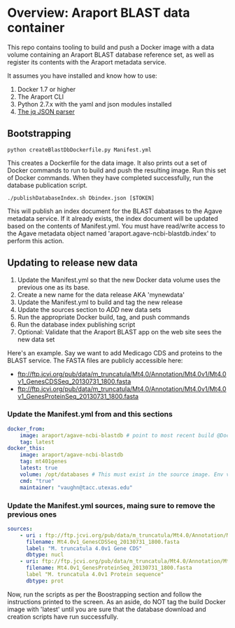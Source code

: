 # Overview: Araport BLAST data container

This repo contains tooling to build and push a Docker image with a data volume containing an Araport BLAST database reference set, as well as register its contents with the Araport metadata service.

It assumes you have installed and know how to use:

1. Docker 1.7 or higher
2. The Araport CLI
3. Python 2.7.x with the yaml and json modules installed
4. [The jq JSON parser](https://stedolan.github.io/jq/)

## Bootstrapping

```
python createBlastDbDockerfile.py Manifest.yml
```

This creates a Dockerfile for the data image. It also prints out a set of Docker commands to run to build and push the resulting image. Run this set of Docker commands. When they have completed successfully, run the database publication script.

```
./publishDatabaseIndex.sh Dbindex.json [$TOKEN]
```

This will publish an index document for the BLAST dabatases to the Agave metadata service. If it already exists, the index document will be updated based on the contents of Manifest.yml. You must have read/write access to the Agave metadata object named 'araport.agave-ncbi-blastdb.index' to perform this action.

## Updating to release new data

1. Update the Manifest.yml so that the new Docker data volume uses the previous one as its base.
2. Create a new name for the data release AKA 'mynewdata'
3. Update the Manifest.yml to build and tag the new release
4. Update the sources section to *ADD* new data sets
4. Run the appropriate Docker build, tag, and push commands
5. Run the database index publishing script
6. Optional: Validate that the Araport BLAST app on the web site sees the new data set

Here's an example. Say we want to add Medicago CDS and proteins to the BLAST service. The FASTA files are publicly accessible here:
* ftp://ftp.jcvi.org/pub/data/m_truncatula/Mt4.0/Annotation/Mt4.0v1/Mt4.0v1_GenesCDSSeq_20130731_1800.fasta
* ftp://ftp.jcvi.org/pub/data/m_truncatula/Mt4.0/Annotation/Mt4.0v1/Mt4.0v1_GenesProteinSeq_20130731_1800.fasta

### Update the Manifest.yml from and this sections

```yaml
docker_from:
    image: araport/agave-ncbi-blastdb # point to most recent build @Dockerhub
    tag: latest
docker_this:
    image: araport/agave-ncbi-blastdb
    tag: mt401genes
    latest: true
    volume: /opt/databases # This must exist in the source image. Env variable BLASTDB must point to it
    cmd: "true"
    maintainer: "vaughn@tacc.utexas.edu"
```

### Update the Manifest.yml sources, maing sure to remove the previous ones

```yaml
sources:
    - uri : ftp://ftp.jcvi.org/pub/data/m_truncatula/Mt4.0/Annotation/Mt4.0v1/Mt4.0v1_GenesCDSSeq_20130731_1800.fasta
      filename: Mt4.0v1_GenesCDSSeq_20130731_1800.fasta
      label: "M. truncatula 4.0v1 Gene CDS"
      dbtype: nucl
    - uri: ftp://ftp.jcvi.org/pub/data/m_truncatula/Mt4.0/Annotation/Mt4.0v1/Mt4.0v1_GenesProteinSeq_20130731_1800.fasta
      filename: Mt4.0v1_GenesProteinSeq_20130731_1800.fasta
      label "M. truncatula 4.0v1 Protein sequence"
      dbtype: prot
```

Now, run the scripts as per the Boostrapping section and follow the instructions printed to the screen. As an aside, do NOT tag the build Docker image with 'latest' until you are sure that the database download and creation scripts have run successfully.


